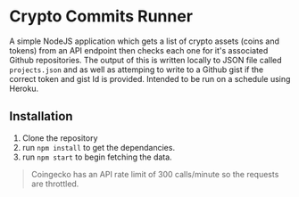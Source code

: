 # Crypto Commits Runner
A simple NodeJS application which gets a list of crypto assets (coins and tokens) from an API endpoint then checks each one for it's associated Github repositories. The output of this is written locally to JSON file called `projects.json` and as well as attemping to write to a Github gist if the correct token and gist Id is provided. Intended to be run on a schedule using Heroku.

## Installation
1. Clone the repository
2. run `npm install` to get the dependancies.
3. run `npm start` to begin fetching the data.
> Coingecko has an API rate limit of 300 calls/minute so the requests are throttled. 